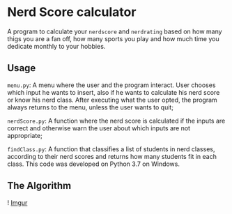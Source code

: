 # Nerd Score calculator

A program to calculate your `nerdscore` and `nerdrating` based on how many thigs you are a fan off, how many sports you play and how much time you dedicate monthly to your hobbies. 


## Usage

`menu.py`: A menu where the user and the program interact. User chooses which input he wants to insert, also if he wants to calculate his nerd score or know his nerd class. After executing what the user opted, the program always returns to the menu, unless the user wants to quit;

`nerdScore.py`: A function where the nerd score is calculated if the inputs are correct and otherwise warn the user about which inputs are not appropriate;

`findClass.py`: A function that classifies a list of students in nerd classes, according to their nerd scores and returns how many students fit in each class. This code was developed on Python 3.7 on Windows.

## The Algorithm

! [Imgur](https://github.com/Agewerc/programming-foundations-in-python/blob/master/nerd-score-calculator/Fluxogram.png)
